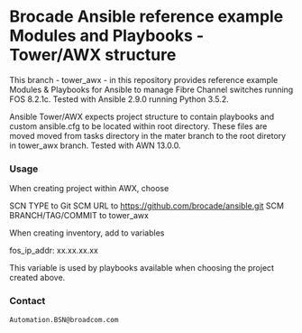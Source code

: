 Brocade Ansible reference example Modules and Playbooks - Tower/AWX structure
=======

This branch - tower_awx - in this repository provides reference example Modules
& Playbooks for Ansible to manage Fibre Channel switches running FOS 8.2.1c.
Tested with Ansible 2.9.0 running Python 3.5.2.

Ansible Tower/AWX expects project structure to contain playbooks and custom
ansible.cfg to be located within root directory. These files are moved moved
from tasks directory in the mater branch to the root diretory in tower_awx
branch. Tested with AWN 13.0.0.

### Usage ###

When creating project within AWX, choose

SCN TYPE to Git
SCM URL to https://github.com/brocade/ansible.git
SCM BRANCH/TAG/COMMIT to tower_awx

When creating inventory, add to variables

fos_ip_addr: xx.xx.xx.xx

This variable is used by playbooks available when choosing the project
created above.

### Contact ###

    Automation.BSN@broadcom.com
